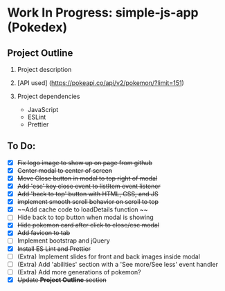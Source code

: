 # Work In Progress: simple-js-app (Pokedex)

## Project Outline 
1. Project description

2. [API used] (https://pokeapi.co/api/v2/pokemon/?limit=151)

3. Project dependencies 
    - JavaScript 
    - ESLint
    - Prettier

## To Do: 
- [x] ~~Fix logo image to show up on page from github~~
- [x] ~~Center modal to center of screen~~
- [x] ~~Move Close button in modal to top right of modal~~
- [x] ~~Add 'esc' key close event to listItem event listener~~
- [x] ~~Add 'back to top' button with HTML, CSS, and JS~~
- [x] ~~implement smooth scroll behavior on scroll to top~~
- [x] ~~Add cache code to loadDetails function ~~
- [ ] Hide back to top button when modal is showing
- [x] ~~Hide pokemon card after click to close/esc modal~~
- [x] ~~Add favicon to tab~~
- [ ] Implement bootstrap and jQuery
- [x] ~~Install ES Lint and Prettier~~
- [ ] \(Extra) Implement slides for front and back images inside modal
- [ ] \(Extra) Add 'abilities' section with a 'See more/See less' event handler
- [ ] \(Extra) Add more generations of pokemon?
- [x] ~~Update **Project Outline** section~~
